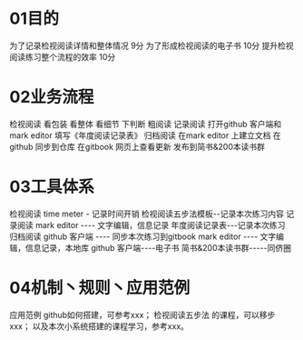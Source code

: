 # 01目的
为了记录检视阅读详情和整体情况 9分
为了形成检视阅读的电子书 10分
提升检视阅读练习整个流程的效率 10分
# 02业务流程
检视阅读
看包装
看整体
看细节
下判断
粗阅读
记录阅读
打开github 客户端和mark editor
填写《年度阅读记录表》
归档阅读
在mark editor 上建立文档
在github 同步到仓库
在gitbook 网页上查看更新
发布到简书&200本读书群
# 03工具体系
检视阅读
time meter - 记录时间开销
检视阅读五步法模板--记录本次练习内容
记录阅读
mark editor ---- 文字编辑，信息记录
年度阅读记录表---记录本次练习
归档阅读
github 客户端 ---- 同步本次练习到gitbook
mark editor ---- 文字编辑，信息记录，本地库
github 客户端----电子书
简书&200本读书群-----同侪圈
# 04机制丶规则丶应用范例
应用范例
github如何搭建，可参考xxx；
检视阅读五步法 的课程，可以移步xxx；
以及本次小系统搭建的课程学习，参考xxx。